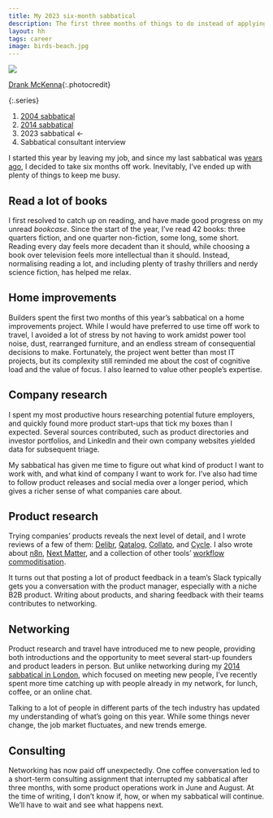 ```yaml
---
title: My 2023 six-month sabbatical
description: The first three months of things to do instead of applying for a job
layout: hh
tags: career
image: birds-beach.jpg
---
```


![](birds-beach.jpg)

[Drank McKenna](https://unsplash.com/photos/OD9EOzfSOh0){:.photocredit}

{:.series}
1. [2004 sabbatical](sabbatical-2004)
2. [2014 sabbatical](sabbatical-2014)
3. 2023 sabbatical ←
4. Sabbatical consultant interview


I started this year by leaving my job, and since my last sabbatical was
[years ago](sabbatical-2014), I decided to take six months off work.
Inevitably, I’ve ended up with plenty of things to keep me busy.

## Read a lot of books

I first resolved to catch up on reading, and have made good progress on my unread _bookcase_.
Since the start of the year, I’ve read 42 books: three quarters fiction, and one quarter non-fiction, some long, some short.
Reading every day feels more decadent than it should,
while choosing a book over television feels more intellectual than it should.
Instead, normalising reading a lot, and including plenty of trashy thrillers and nerdy science fiction, has helped me relax.

## Home improvements

Builders spent the first two months of this year’s sabbatical on a home improvements project.
While I would have preferred to use time off work to travel, I avoided a lot of stress by not having to work amidst power tool noise, dust, rearranged furniture, and an endless stream of consequential decisions to make.
Fortunately, the project went better than most IT projects, 
but its complexity still reminded me about the cost of cognitive load and the value of focus.
I also learned to value other people’s expertise.

## Company research

I spent my most productive hours researching potential future employers,
and quickly found more product start-ups that tick my boxes than I expected.
Several sources contributed, such as product directories and investor portfolios,
and LinkedIn and their own company websites yielded data for subsequent triage.

My sabbatical has given me time to figure out what kind of product I want to work with, and what kind of company I want to work for.
I’ve also had time to follow  product releases and social media over a longer period, which gives a richer sense of what companies care about.

## Product research

Trying companies’ products reveals the next level of detail, and I wrote reviews of a few of them:
[Delibr](delibr-views), [Qatalog](qatalog-review), 
[Collato](collato-review), and [Cycle](cycle-review).
I also wrote about [n8n](literate-workflow-programming),
[Next Matter](collaboration-commoditisation),
and a collection of other tools’ [workflow commoditisation](workflow-commoditisation).

It turns out that posting a lot of product feedback in a team’s Slack typically gets you a conversation with the product manager, especially with a niche B2B product.
Writing about products, and sharing feedback with their teams contributes to networking.

## Networking

Product research and travel have introduced me to new people, providing both introductions and the opportunity to meet several start-up founders and product leaders in person.
But unlike networking during my [2014 sabbatical in London](sabbatical-2014), which focused on meeting new people,
I’ve recently spent more time catching up with people already in my network, for lunch, coffee, or an online chat.

Talking to a lot of people in different parts of the tech industry has updated my understanding of what’s going on this year.
While some things never change, the job market fluctuates, and new trends emerge.

## Consulting

Networking has now paid off unexpectedly.
One coffee conversation led to a short-term consulting assignment that interrupted my sabbatical after three months, with some product operations work in June and August.
At the time of writing, I don’t know if, how, or when my sabbatical will continue.
We’ll have to wait and see what happens next.
